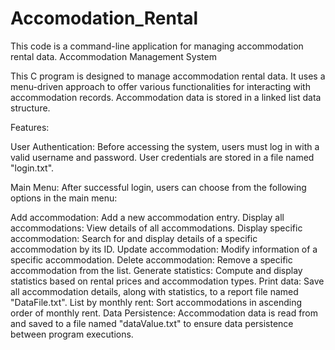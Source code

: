 # Accomodation_Rental
This code is a command-line application for managing accommodation rental data.
Accommodation Management System

This C program is designed to manage accommodation rental data. It uses a menu-driven approach to offer various functionalities for interacting with accommodation records. Accommodation data is stored in a linked list data structure.

Features:

User Authentication: Before accessing the system, users must log in with a valid username and password. User credentials are stored in a file named "login.txt".

Main Menu: After successful login, users can choose from the following options in the main menu:

Add accommodation: Add a new accommodation entry.
Display all accommodations: View details of all accommodations.
Display specific accommodation: Search for and display details of a specific accommodation by its ID.
Update accommodation: Modify information of a specific accommodation.
Delete accommodation: Remove a specific accommodation from the list.
Generate statistics: Compute and display statistics based on rental prices and accommodation types.
Print data: Save all accommodation details, along with statistics, to a report file named "DataFile.txt".
List by monthly rent: Sort accommodations in ascending order of monthly rent.
Data Persistence: Accommodation data is read from and saved to a file named "dataValue.txt" to ensure data persistence between program executions.
